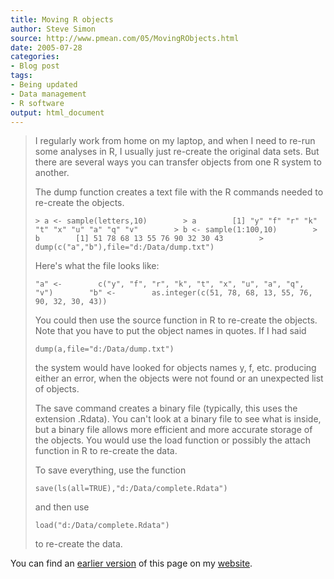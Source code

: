 ```yaml
---
title: Moving R objects
author: Steve Simon
source: http://www.pmean.com/05/MovingRObjects.html
date: 2005-07-28
categories:
- Blog post
tags:
- Being updated
- Data management
- R software
output: html_document
---
```

> I regularly work from home on my laptop, and when I need to re-run
> some analyses in R, I usually just re-create the original data sets.
> But there are several ways you can transfer objects from one R system
> to another.
>
> The dump function creates a text file with the R commands needed to
> re-create the objects.
>
> `> a <- sample(letters,10)        > a        [1] "y" "f" "r" "k" "t" "x" "u" "a" "q" "v"        > b <- sample(1:100,10)        > b        [1] 51 78 68 13 55 76 90 32 30 43        > dump(c("a","b"),file="d:/Data/dump.txt")`
>
> Here's what the file looks like:
>
> `"a" <-        c("y", "f", "r", "k", "t", "x", "u", "a", "q", "v")        "b" <-        as.integer(c(51, 78, 68, 13, 55, 76, 90, 32, 30, 43))`
>
> You could then use the source function in R to re-create the objects.
> Note that you have to put the object names in quotes. If I had said
>
> `dump(a,file="d:/Data/dump.txt")`
>
> the system would have looked for objects names y, f, etc. producing
> either an error, when the objects were not found or an unexpected list
> of objects.
>
> The save command creates a binary file (typically, this uses the
> extension .Rdata). You can't look at a binary file to see what is
> inside, but a binary file allows more efficient and more accurate
> storage of the objects. You would use the load function or possibly
> the attach function in R to re-create the data.
>
> To save everything, use the function
>
> `save(ls(all=TRUE),"d:/Data/complete.Rdata")`
>
> and then use
>
> `load("d:/Data/complete.Rdata")`
>
> to re-create the data.

You can find an [earlier version][sim1] of this page on my [website][sim2].

[sim1]: http://www.pmean.com/05/MovingRObjects.html
[sim2]: http://www.pmean.com